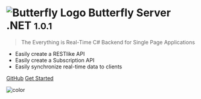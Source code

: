# ![Butterfly Logo](https://raw.githubusercontent.com/firesharkstudios/butterfly-server-dotnet/master/img/logo-40x40.png) Butterfly Server .NET <small>1.0.1</small>

> The Everything is Real-Time C# Backend for Single Page Applications

* Easily create a RESTlike API
* Easily create a Subscription API
* Easily synchronize real-time data to clients

[GitHub](https://github.com/firesharkstudios/butterfly-server-dotnet)
[Get Started](#overview)

![color](#DBE3EE)